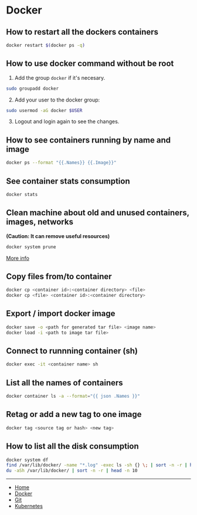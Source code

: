# Docker

## How to restart all the dockers containers

```bash
docker restart $(docker ps -q)
```

## How to use docker command without be root

1. Add the group `docker` if it's necesary.

```bash
sudo groupadd docker
```

2. Add your user to the docker group:

```bash
sudo usermod -aG docker $USER
```

3. Logout and login again to see the changes.

## How to see containers running by name and image

```bash
docker ps --format "{{.Names}} {{.Image}}"
```

## See container stats consumption

```bash
docker stats
```

## Clean machine about old and unused containers, images, networks 

**(Caution: It can remove useful resources)**

```bash
docker system prune
```

[More info](https://docs.docker.com/engine/reference/commandline/system_prune/)

## Copy files from/to container

```bash
docker cp <container id>:<container directory> <file>
docker cp <file> <container id>:<container directory>
```

## Export / import docker image 

```bash
docker save -o <path for generated tar file> <image name>
docker load -i <path to image tar file>
```

## Connect to runnning container (sh)

```bash
docker exec -it <container name> sh
```

## List all the names of containers 

```bash
docker container ls -a --format="{{ json .Names }}"
```

## Retag or add a new tag to one image

```bash
docker tag <source tag or hash> <new tag>
```

## How to list all the disk consumption 

```bash
docker system df
find /var/lib/docker/ -name "*.log" -exec ls -sh {} \; | sort -n -r | head -20
du -aSh /var/lib/docker/ | sort -n -r | head -n 10
```

***

- [Home](/README.md)
- [Docker](/docker/README.md)
- [Git](/git/README.md)
- [Kubernetes](/k8s/README.md)